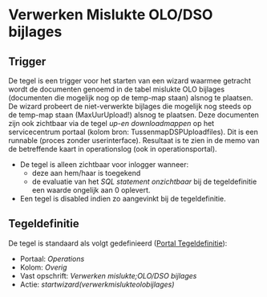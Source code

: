 # Verwerken Mislukte OLO/DSO bijlages

## Trigger

De tegel is een trigger voor het starten van een wizard waarmee getracht wordt de documenten genoemd in de tabel mislukte OLO bijlages (documenten die mogelijk nog op de temp-map staan) alsnog te plaatsen. De wizard probeert de niet-verwerkte bijlages die mogelijk nog steeds op de temp-map staan (MaxUurUpload!) alsnog te plaatsen. Deze documenten zijn ook zichtbaar via de tegel _up-en downloadmappen_ op het servicecentrum portaal (kolom bron: TussenmapDSPUploadfiles). Dit is een runnable (proces zonder userinterface). Resultaat is te zien in de memo van de betreffende kaart in operationslog (ook in operationsportal).

- De tegel is alleen zichtbaar voor inlogger wanneer:
  - deze aan hem/haar is toegekend
  - de evaluatie van het _SQL statement onzichtbaar_ bij de tegeldefinitie een waarde ongelijk aan 0 oplevert.
- Een tegel is disabled indien zo aangevinkt bij de tegeldefinitie.

## Tegeldefinitie

De tegel is standaard als volgt gedefinieerd ([Portal Tegeldefinitie](/docs/instellen_inrichten/portaldefinitie/portal_tegel.md)):

- Portaal: _Operations_
- Kolom: _Overig_
- Vast opschrift: _Verwerken mislukte;OLO/DSO bijlages_
- Actie: _startwizard(verwerkmislukteolobijlages)_
